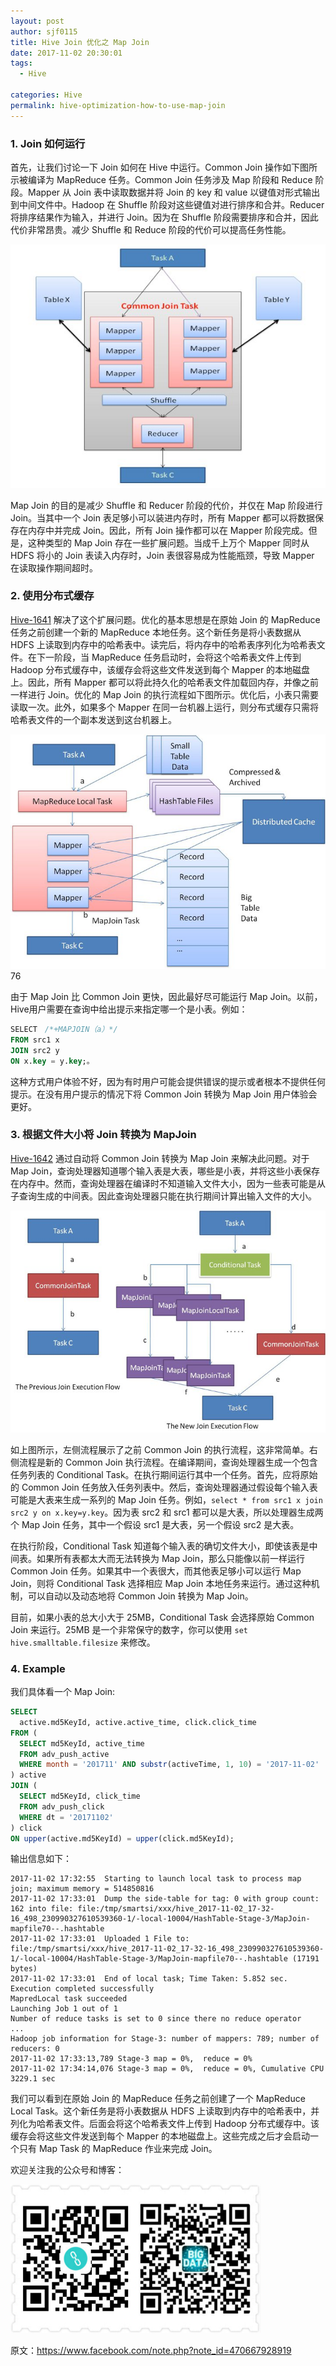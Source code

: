 ```yaml
---
layout: post
author: sjf0115
title: Hive Join 优化之 Map Join
date: 2017-11-02 20:30:01
tags:
  - Hive

categories: Hive
permalink: hive-optimization-how-to-use-map-join
---
```


### 1. Join 如何运行

首先，让我们讨论一下 Join 如何在 Hive 中运行。Common Join 操作如下图所示被编译为 MapReduce 任务。Common Join 任务涉及 Map 阶段和 Reduce 阶段。Mapper 从 Join 表中读取数据并将 Join 的 key 和 value 以键值对形式输出到中间文件中。Hadoop 在 Shuffle 阶段对这些键值对进行排序和合并。Reducer 将排序结果作为输入，并进行 Join。因为在 Shuffle 阶段需要排序和合并，因此代价非常昂贵。减少 Shuffle 和 Reduce 阶段的代价可以提高任务性能。

![](img-hive-optimization-how-to-use-map-join-1.jpg)

Map Join 的目的是减少 Shuffle 和 Reducer 阶段的代价，并仅在 Map 阶段进行 Join。当其中一个 Join 表足够小可以装进内存时，所有 Mapper 都可以将数据保存在内存中并完成 Join。因此，所有 Join 操作都可以在 Mapper 阶段完成。但是，这种类型的 Map Join 存在一些扩展问题。当成千上万个 Mapper 同时从 HDFS 将小的 Join 表读入内存时，Join 表很容易成为性能瓶颈，导致 Mapper 在读取操作期间超时。

### 2. 使用分布式缓存

[Hive-1641](https://issues.apache.org/jira/browse/HIVE-1641) 解决了这个扩展问题。优化的基本思想是在原始 Join 的 MapReduce 任务之前创建一个新的 MapReduce 本地任务。这个新任务是将小表数据从 HDFS 上读取到内存中的哈希表中。读完后，将内存中的哈希表序列化为哈希表文件。在下一阶段，当 MapReduce 任务启动时，会将这个哈希表文件上传到 Hadoop 分布式缓存中，该缓存会将这些文件发送到每个 Mapper 的本地磁盘上。因此，所有 Mapper 都可以将此持久化的哈希表文件加载回内存，并像之前一样进行 Join。优化的 Map Join 的执行流程如下图所示。优化后，小表只需要读取一次。此外，如果多个 Mapper 在同一台机器上运行，则分布式缓存只需将哈希表文件的一个副本发送到这台机器上。

![](img-hive-optimization-how-to-use-map-join-2.jpg)
76

由于 Map Join 比 Common Join 更快，因此最好尽可能运行 Map Join。以前，Hive用户需要在查询中给出提示来指定哪一个是小表。例如：
```sql
SELECT　/*+MAPJOIN（a）*/
FROM src1 x
JOIN src2 y
ON x.key = y.key;。
```
这种方式用户体验不好，因为有时用户可能会提供错误的提示或者根本不提供任何提示。在没有用户提示的情况下将 Common Join 转换为 Map Join 用户体验会更好。

### 3. 根据文件大小将 Join 转换为 MapJoin

[Hive-1642](https://issues.apache.org/jira/browse/HIVE-1642) 通过自动将 Common Join 转换为 Map Join 来解决此问题。对于 Map Join，查询处理器知道哪个输入表是大表，哪些是小表，并将这些小表保存在内存中。然而，查询处理器在编译时不知道输入文件大小，因为一些表可能是从子查询生成的中间表。因此查询处理器只能在执行期间计算出输入文件的大小。

![](img-hive-optimization-how-to-use-map-join-3.jpg)

如上图所示，左侧流程展示了之前 Common Join 的执行流程，这非常简单。右侧流程是新的 Common Join 执行流程。在编译期间，查询处理器生成一个包含任务列表的 Conditional Task。在执行期间运行其中一个任务。首先，应将原始的 Common Join 任务放入任务列表中。然后，查询处理器通过假设每个输入表可能是大表来生成一系列的 Map Join 任务。例如，`select * from src1 x join src2 y on x.key=y.key`。因为表 src2 和 src1 都可以是大表，所以处理器生成两个 Map Join 任务，其中一个假设 src1 是大表，另一个假设 src2 是大表。

在执行阶段，Conditional Task 知道每个输入表的确切文件大小，即使该表是中间表。如果所有表都太大而无法转换为 Map Join，那么只能像以前一样运行 Common Join 任务。如果其中一个表很大，而其他表足够小可以运行 Map Join，则将 Conditional Task 选择相应 Map Join 本地任务来运行。通过这种机制，可以自动以及动态地将 Common Join 转换为 Map Join。

目前，如果小表的总大小大于 25MB，Conditional Task 会选择原始 Common Join 来运行。25MB 是一个非常保守的数字，你可以使用 `set hive.smalltable.filesize` 来修改。

### 4. Example

我们具体看一个 Map Join:
```sql
SELECT
  active.md5KeyId, active.active_time, click.click_time
FROM (
  SELECT md5KeyId, active_time
  FROM adv_push_active
  WHERE month = '201711' AND substr(activeTime, 1, 10) = '2017-11-02'
) active
JOIN (
  SELECT md5KeyId, click_time
  FROM adv_push_click
  WHERE dt = '20171102'
) click
ON upper(active.md5KeyId) = upper(click.md5KeyId);
```
输出信息如下：
```
2017-11-02 17:32:55  Starting to launch local task to process map join; maximum memory = 514850816
2017-11-02 17:33:01  Dump the side-table for tag: 0 with group count: 162 into file: file:/tmp/smartsi/xxx/hive_2017-11-02_17-32-16_498_230990327610539360-1/-local-10004/HashTable-Stage-3/MapJoin-mapfile70--.hashtable
2017-11-02 17:33:01  Uploaded 1 File to: file:/tmp/smartsi/xxx/hive_2017-11-02_17-32-16_498_230990327610539360-1/-local-10004/HashTable-Stage-3/MapJoin-mapfile70--.hashtable (17191 bytes)
2017-11-02 17:33:01  End of local task; Time Taken: 5.852 sec.
Execution completed successfully
MapredLocal task succeeded
Launching Job 1 out of 1
Number of reduce tasks is set to 0 since there no reduce operator
...
Hadoop job information for Stage-3: number of mappers: 789; number of reducers: 0
2017-11-02 17:33:13,789 Stage-3 map = 0%,  reduce = 0%
2017-11-02 17:34:14,076 Stage-3 map = 0%,  reduce = 0%, Cumulative CPU 3229.1 sec
```
我们可以看到在原始 Join 的 MapReduce 任务之前创建了一个 MapReduce Local Task。这个新任务是将小表数据从 HDFS 上读取到内存中的哈希表中，并列化为哈希表文件。后面会将这个哈希表文件上传到 Hadoop 分布式缓存中。该缓存会将这些文件发送到每个 Mapper 的本地磁盘上。这些完成之后才会启动一个只有 Map Task 的 MapReduce 作业来完成 Join。

欢迎关注我的公众号和博客：

![](https://github.com/sjf0115/ImageBucket/blob/main/Other/smartsi.jpg)

原文：https://www.facebook.com/note.php?note_id=470667928919
